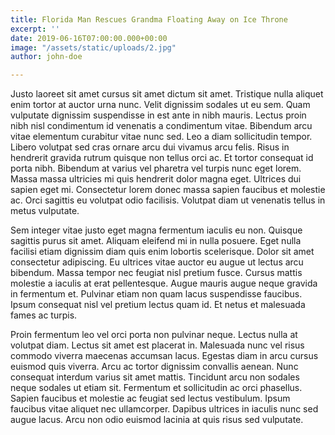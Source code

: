 ```yaml
---
title: Florida Man Rescues Grandma Floating Away on Ice Throne
excerpt: ''
date: 2019-06-16T07:00:00.000+00:00
image: "/assets/static/uploads/2.jpg"
author: john-doe

---
```

Justo laoreet sit amet cursus sit amet dictum sit amet. Tristique nulla aliquet enim tortor at auctor urna nunc. Velit dignissim sodales ut eu sem. Quam vulputate dignissim suspendisse in est ante in nibh mauris. Lectus proin nibh nisl condimentum id venenatis a condimentum vitae. Bibendum arcu vitae elementum curabitur vitae nunc sed. Leo a diam sollicitudin tempor. Libero volutpat sed cras ornare arcu dui vivamus arcu felis. Risus in hendrerit gravida rutrum quisque non tellus orci ac. Et tortor consequat id porta nibh. Bibendum at varius vel pharetra vel turpis nunc eget lorem. Massa massa ultricies mi quis hendrerit dolor magna eget. Ultrices dui sapien eget mi. Consectetur lorem donec massa sapien faucibus et molestie ac. Orci sagittis eu volutpat odio facilisis. Volutpat diam ut venenatis tellus in metus vulputate.

Sem integer vitae justo eget magna fermentum iaculis eu non. Quisque sagittis purus sit amet. Aliquam eleifend mi in nulla posuere. Eget nulla facilisi etiam dignissim diam quis enim lobortis scelerisque. Dolor sit amet consectetur adipiscing. Eu ultrices vitae auctor eu augue ut lectus arcu bibendum. Massa tempor nec feugiat nisl pretium fusce. Cursus mattis molestie a iaculis at erat pellentesque. Augue mauris augue neque gravida in fermentum et. Pulvinar etiam non quam lacus suspendisse faucibus. Ipsum consequat nisl vel pretium lectus quam id. Et netus et malesuada fames ac turpis.

Proin fermentum leo vel orci porta non pulvinar neque. Lectus nulla at volutpat diam. Lectus sit amet est placerat in. Malesuada nunc vel risus commodo viverra maecenas accumsan lacus. Egestas diam in arcu cursus euismod quis viverra. Arcu ac tortor dignissim convallis aenean. Nunc consequat interdum varius sit amet mattis. Tincidunt arcu non sodales neque sodales ut etiam sit. Fermentum et sollicitudin ac orci phasellus. Sapien faucibus et molestie ac feugiat sed lectus vestibulum. Ipsum faucibus vitae aliquet nec ullamcorper. Dapibus ultrices in iaculis nunc sed augue lacus. Arcu non odio euismod lacinia at quis risus sed vulputate.